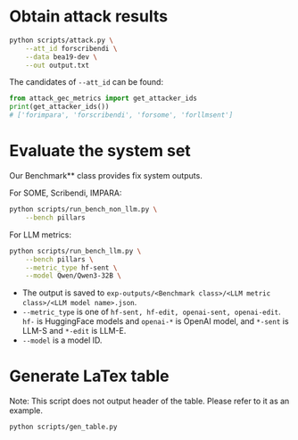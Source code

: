 # Obtain attack results
```sh
python scripts/attack.py \
    --att_id forscribendi \
    --data bea19-dev \
    --out output.txt
```

The candidates of `--att_id` can be found:
```python
from attack_gec_metrics import get_attacker_ids
print(get_attacker_ids())
# ['forimpara', 'forscribendi', 'forsome', 'forllmsent']
```

# Evaluate the system set

Our Benchmark** class provides fix system outputs.

For SOME, Scribendi, IMPARA:
```sh
python scripts/run_bench_non_llm.py \
    --bench pillars
```

For LLM metrics:
```sh
python scripts/run_bench_llm.py \
    --bench pillars \
    --metric_type hf-sent \
    --model Qwen/Qwen3-32B \
```

- The output is saved to `exp-outputs/<Benchmark class>/<LLM metric class>/<LLM model name>.json`.
- `--metric_type` is one of `hf-sent, hf-edit, openai-sent, openai-edit`. `hf-` is HuggingFace models and `openai-*` is OpenAI model, and `*-sent` is LLM-S and `*-edit` is LLM-E.
- `--model` is a model ID.

# Generate LaTex table
Note: This script does not output header of the table. Please refer to it as an example.

```sh
python scripts/gen_table.py 
```